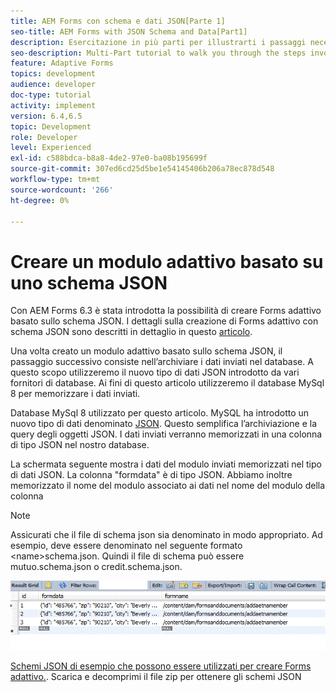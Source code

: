 ```yaml
---
title: AEM Forms con schema e dati JSON[Parte 1]
seo-title: AEM Forms with JSON Schema and Data[Part1]
description: Esercitazione in più parti per illustrarti i passaggi necessari per creare un modulo adattivo con schema JSON e per eseguire query sui dati inviati.
seo-description: Multi-Part tutorial to walk you through the steps involved in creating Adaptive Form with JSON schema and querying the submitted data.
feature: Adaptive Forms
topics: development
audience: developer
doc-type: tutorial
activity: implement
version: 6.4,6.5
topic: Development
role: Developer
level: Experienced
exl-id: c588bdca-b8a8-4de2-97e0-ba08b195699f
source-git-commit: 307ed6cd25d5be1e54145406b206a78ec878d548
workflow-type: tm+mt
source-wordcount: '266'
ht-degree: 0%

---
```


# Creare un modulo adattivo basato su uno schema JSON


Con AEM Forms 6.3 è stata introdotta la possibilità di creare Forms adattivo basato sullo schema JSON. I dettagli sulla creazione di Forms adattivo con schema JSON sono descritti in dettaglio in questo [articolo](https://experienceleague.adobe.com/docs/experience-manager-65/forms/adaptive-forms-advanced-authoring/adaptive-form-json-schema-form-model.html).

Una volta creato un modulo adattivo basato sullo schema JSON, il passaggio successivo consiste nell’archiviare i dati inviati nel database. A questo scopo utilizzeremo il nuovo tipo di dati JSON introdotto da vari fornitori di database. Ai fini di questo articolo utilizzeremo il database MySql 8 per memorizzare i dati inviati.

Database MySql 8 utilizzato per questo articolo. MySQL ha introdotto un nuovo tipo di dati denominato [JSON](https://dev.mysql.com/doc/refman/8.0/en/json.html). Questo semplifica l’archiviazione e la query degli oggetti JSON. I dati inviati verranno memorizzati in una colonna di tipo JSON nel nostro database.

La schermata seguente mostra i dati del modulo inviati memorizzati nel tipo di dati JSON. La colonna &quot;formdata&quot; è di tipo JSON. Abbiamo inoltre memorizzato il nome del modulo associato ai dati nel nome del modulo della colonna

>[!NOTE]
>
>Assicurati che il file di schema json sia denominato in modo appropriato. Ad esempio, deve essere denominato nel seguente formato &lt;name>schema.json. Quindi il file di schema può essere mutuo.schema.json o credit.schema.json.


![datastore](assets/datastored.gif)


[Schemi JSON di esempio che possono essere utilizzati per creare Forms adattivo.](assets/samplejsonschemas.zip). Scarica e decomprimi il file zip per ottenere gli schemi JSON
